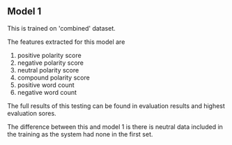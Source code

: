 ## Model 1

This is trained on 'combined' dataset.

The features extracted for this model are

1. positive polarity score
2. negative polarity score
3. neutral polarity score
4. compound polarity score
5. positive word count
6. negative word count

The full results of this testing can be found in evaluation results and highest evaluation sores.


The difference between this and model 1 is there is neutral data included in the training as the system had none in the first set.